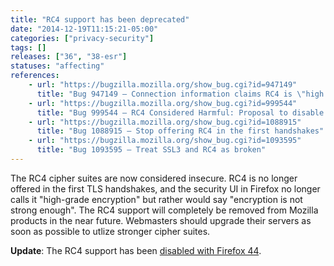 ```yaml
---
title: "RC4 support has been deprecated"
date: "2014-12-19T11:15:21-05:00"
categories: ["privacy-security"]
tags: []
releases: ["36", "38-esr"]
statuses: "affecting"
references:
    - url: "https://bugzilla.mozilla.org/show_bug.cgi?id=947149"
      title: "Bug 947149 – Connection information claims RC4 is \"high grade\""
    - url: "https://bugzilla.mozilla.org/show_bug.cgi?id=999544"
      title: "Bug 999544 – RC4 Considered Harmful: Proposal to disable use of RC4 completely"
    - url: "https://bugzilla.mozilla.org/show_bug.cgi?id=1088915"
      title: "Bug 1088915 – Stop offering RC4 in the first handshakes"
    - url: "https://bugzilla.mozilla.org/show_bug.cgi?id=1093595"
      title: "Bug 1093595 – Treat SSL3 and RC4 as broken"
---
```

The RC4 cipher suites are now considered insecure. RC4 is no longer offered in the first TLS handshakes, and the security UI in Firefox no longer calls it "high-grade encryption" but rather would say "encryption is not strong enough". The RC4 support will completely be removed from Mozilla products in the near future. Webmasters should upgrade their servers as soon as possible to utlize stronger cipher suites.

**Update**: The RC4 support has been [disabled with Firefox 44](https://www.fxsitecompat.dev/en-CA/docs/2015/rc4-is-now-completely-disabled-by-default/).
